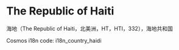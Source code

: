 # The Republic of Haiti

海地（The Republic of Haiti，北美洲，HT，HTI，332），海地共和国

Cosmos i18n code: i18n_country_haidi